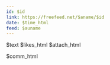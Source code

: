 ```yaml
---
id: $id
link: https://freefeed.net/$aname/$id
date: $time_html
feed: $auname
---
```


$text
$likes_html
$attach_html

$comm_html

